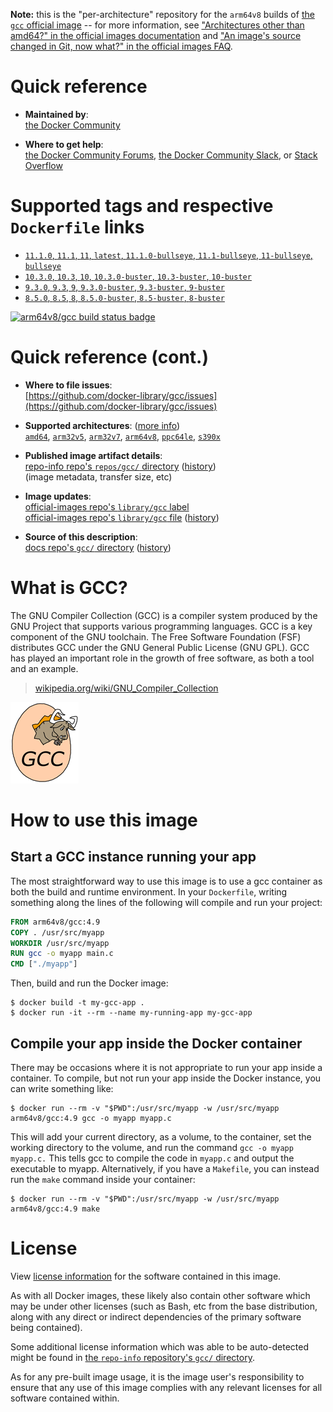<!--

********************************************************************************

WARNING:

    DO NOT EDIT "gcc/README.md"

    IT IS AUTO-GENERATED

    (from the other files in "gcc/" combined with a set of templates)

********************************************************************************

-->

**Note:** this is the "per-architecture" repository for the `arm64v8` builds of [the `gcc` official image](https://hub.docker.com/_/gcc) -- for more information, see ["Architectures other than amd64?" in the official images documentation](https://github.com/docker-library/official-images#architectures-other-than-amd64) and ["An image's source changed in Git, now what?" in the official images FAQ](https://github.com/docker-library/faq#an-images-source-changed-in-git-now-what).

# Quick reference

-	**Maintained by**:  
	[the Docker Community](https://github.com/docker-library/gcc)

-	**Where to get help**:  
	[the Docker Community Forums](https://forums.docker.com/), [the Docker Community Slack](https://dockr.ly/slack), or [Stack Overflow](https://stackoverflow.com/search?tab=newest&q=docker)

# Supported tags and respective `Dockerfile` links

-	[`11.1.0`, `11.1`, `11`, `latest`, `11.1.0-bullseye`, `11.1-bullseye`, `11-bullseye`, `bullseye`](https://github.com/docker-library/gcc/blob/a5937a0b39e55c174007c2b9c2f363cdd2142818/11/Dockerfile)
-	[`10.3.0`, `10.3`, `10`, `10.3.0-buster`, `10.3-buster`, `10-buster`](https://github.com/docker-library/gcc/blob/a5937a0b39e55c174007c2b9c2f363cdd2142818/10/Dockerfile)
-	[`9.3.0`, `9.3`, `9`, `9.3.0-buster`, `9.3-buster`, `9-buster`](https://github.com/docker-library/gcc/blob/a5937a0b39e55c174007c2b9c2f363cdd2142818/9/Dockerfile)
-	[`8.5.0`, `8.5`, `8`, `8.5.0-buster`, `8.5-buster`, `8-buster`](https://github.com/docker-library/gcc/blob/93a66921c867fd54e7672e852a8aec4619fbc6de/8/Dockerfile)

[![arm64v8/gcc build status badge](https://img.shields.io/jenkins/s/https/doi-janky.infosiftr.net/job/multiarch/job/arm64v8/job/gcc.svg?label=arm64v8/gcc%20%20build%20job)](https://doi-janky.infosiftr.net/job/multiarch/job/arm64v8/job/gcc/)

# Quick reference (cont.)

-	**Where to file issues**:  
	[https://github.com/docker-library/gcc/issues](https://github.com/docker-library/gcc/issues)

-	**Supported architectures**: ([more info](https://github.com/docker-library/official-images#architectures-other-than-amd64))  
	[`amd64`](https://hub.docker.com/r/amd64/gcc/), [`arm32v5`](https://hub.docker.com/r/arm32v5/gcc/), [`arm32v7`](https://hub.docker.com/r/arm32v7/gcc/), [`arm64v8`](https://hub.docker.com/r/arm64v8/gcc/), [`ppc64le`](https://hub.docker.com/r/ppc64le/gcc/), [`s390x`](https://hub.docker.com/r/s390x/gcc/)

-	**Published image artifact details**:  
	[repo-info repo's `repos/gcc/` directory](https://github.com/docker-library/repo-info/blob/master/repos/gcc) ([history](https://github.com/docker-library/repo-info/commits/master/repos/gcc))  
	(image metadata, transfer size, etc)

-	**Image updates**:  
	[official-images repo's `library/gcc` label](https://github.com/docker-library/official-images/issues?q=label%3Alibrary%2Fgcc)  
	[official-images repo's `library/gcc` file](https://github.com/docker-library/official-images/blob/master/library/gcc) ([history](https://github.com/docker-library/official-images/commits/master/library/gcc))

-	**Source of this description**:  
	[docs repo's `gcc/` directory](https://github.com/docker-library/docs/tree/master/gcc) ([history](https://github.com/docker-library/docs/commits/master/gcc))

# What is GCC?

The GNU Compiler Collection (GCC) is a compiler system produced by the GNU Project that supports various programming languages. GCC is a key component of the GNU toolchain. The Free Software Foundation (FSF) distributes GCC under the GNU General Public License (GNU GPL). GCC has played an important role in the growth of free software, as both a tool and an example.

> [wikipedia.org/wiki/GNU_Compiler_Collection](https://en.wikipedia.org/wiki/GNU_Compiler_Collection)

![logo](https://raw.githubusercontent.com/docker-library/docs/60b29a700d22613526487c7d5fcf4d723ed2ef0a/gcc/logo.png)

# How to use this image

## Start a GCC instance running your app

The most straightforward way to use this image is to use a gcc container as both the build and runtime environment. In your `Dockerfile`, writing something along the lines of the following will compile and run your project:

```dockerfile
FROM arm64v8/gcc:4.9
COPY . /usr/src/myapp
WORKDIR /usr/src/myapp
RUN gcc -o myapp main.c
CMD ["./myapp"]
```

Then, build and run the Docker image:

```console
$ docker build -t my-gcc-app .
$ docker run -it --rm --name my-running-app my-gcc-app
```

## Compile your app inside the Docker container

There may be occasions where it is not appropriate to run your app inside a container. To compile, but not run your app inside the Docker instance, you can write something like:

```console
$ docker run --rm -v "$PWD":/usr/src/myapp -w /usr/src/myapp arm64v8/gcc:4.9 gcc -o myapp myapp.c
```

This will add your current directory, as a volume, to the container, set the working directory to the volume, and run the command `gcc -o myapp myapp.c.` This tells gcc to compile the code in `myapp.c` and output the executable to myapp. Alternatively, if you have a `Makefile`, you can instead run the `make` command inside your container:

```console
$ docker run --rm -v "$PWD":/usr/src/myapp -w /usr/src/myapp arm64v8/gcc:4.9 make
```

# License

View [license information](https://gcc.gnu.org/viewcvs/gcc/trunk/gcc/COPYING3?view=markup) for the software contained in this image.

As with all Docker images, these likely also contain other software which may be under other licenses (such as Bash, etc from the base distribution, along with any direct or indirect dependencies of the primary software being contained).

Some additional license information which was able to be auto-detected might be found in [the `repo-info` repository's `gcc/` directory](https://github.com/docker-library/repo-info/tree/master/repos/gcc).

As for any pre-built image usage, it is the image user's responsibility to ensure that any use of this image complies with any relevant licenses for all software contained within.
